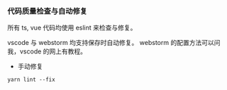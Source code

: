 ### 代码质量检查与自动修复

所有 ts, vue 代码均使用 eslint 来检查与修复。

vscode 与 webstorm 均支持保存时自动修复。
webstorm 的配置方法可以问我，vscode 的网上有教程。

- 手动修复

```
yarn lint --fix
```
